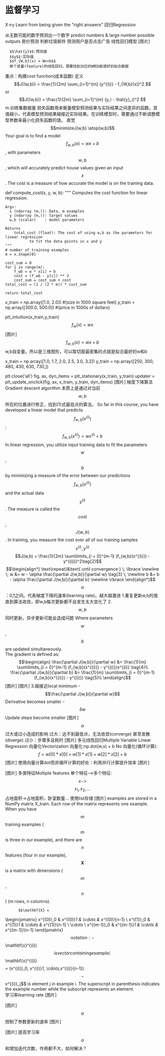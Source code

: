 # 监督学习
  
X->y Learn from being given the "right answers"
回归Regression
    
从无数可能的数字预测出一个数字
predict numbers & large number possible outputs
房价预测
判断垃圾邮件
预测用户是否点击广告
线性回归模型
[图片]
      
      $$\hat{y}$$:预测值
      $$y$$:实际值
      $$f_{W,b}(x) = Wx+b$$
      单个变量(feature)的线性回归，需要找到对应的W和b能很好的拟合数据
重点：构建cost function(成本函数)
定义
        $$J{(w,b)} = \frac{1}{2m} \sum_{i=1}^{m} (y^{(i)} - f_{W,b}(x))^2 $$
        or
        $$J{(w,b)} = \frac{1}{2m} \sum_{i=1}^{m} (y_i - \hat{y}_i)^2 $$
        m:训练集数据量
        损失函数用来衡量模型预测结果与实际结果之间差异的函数。其值越小，代表模型预测结果越接近实际结果。在训练模型时，需要通过不断调整模型参数来最小化损失函数的值。
直觉
      $$minimizeJ(w,b) \atop{w,b}$$
       Your goal is to find a model $$f_{w,b}(x) = wx + b$$, with parameters  $$w,b$$,  which will accurately predict house values given an input $$x$$. The cost is a measure of how accurate the model is on the training data.

def compute_cost(x, y, w, b): 
    """
    Computes the cost function for linear regression.
    
    Args:
      x (ndarray (m,)): Data, m examples 
      y (ndarray (m,)): target values
      w,b (scalar)    : model parameters  
    
    Returns
        total_cost (float): The cost of using w,b as the parameters for linear regression
               to fit the data points in x and y
    """
    # number of training examples
    m = x.shape[0] 
    
    cost_sum = 0 
    for i in range(m): 
        f_wb = w * x[i] + b   
        cost = (f_wb - y[i]) ** 2  
        cost_sum = cost_sum + cost  
    total_cost = (1 / (2 * m)) * cost_sum  

    return total_cost
    
x_train = np.array([1.0, 2.0])           #(size in 1000 square feet)
y_train = np.array([300.0, 500.0])           #(price in 1000s of dollars)

plt_intuition(x_train,y_train)
      $$f_{w}(x) = wx
$$
[图片]
      $$f_{w,b}(x) = wx + b
$$
      w,b自变量。所以是三维图形，可以取切面最密集的点就是拟合最好的w和b

x_train = np.array([1.0, 1.7, 2.0, 2.5, 3.0, 3.2])
y_train = np.array([250, 300, 480,  430,   630, 730,])

plt.close('all') 
fig, ax, dyn_items = plt_stationary(x_train, y_train)
updater = plt_update_onclick(fig, ax, x_train, y_train, dyn_items)
[图片]
梯度下降算法Gradient descent algorithm
    本质上是通过对当前$$w,b
$$所在的位置进行修正，找到(1)式最低点的算法。
    So far in this course, you have developed a linear model that predicts $$f_{w,b}(x^{(i)})$$:
    $$f_{w,b}(x^{(i)}) = wx^{(i)} + b \tag{1}$$
    In linear regression, you utilize input training data to fit the parameters$$w$$,$$b
$$ by minimizing a measure of the error between our predictions $$f_{w,b}(x^{(i)})$$ and the actual data $$y^{(i)}$$. The measure is called the $$cost$$, $$J(w,b)$$. In training, you measure the cost over all of our training samples $$x^{(i)},y^{(i)}$$
    $$J(w,b) = \frac{1}{2m} \sum\limits_{i = 0}^{m-1} (f_{w,b}(x^{(i)}) - y^{(i)})^2\tag{2}$$
    $$\begin{align*} \text{repeat}&\text{ until convergence:} \; \lbrace \newline
\;  w &= w -  \alpha \frac{\partial J(w,b)}{\partial w} \tag{3}  \; \newline 
 b &= b -  \alpha \frac{\partial J(w,b)}{\partial b}  \newline \rbrace
\end{align*}$$
    $$\alpha$$：0,1之间。代表梯度下降的速率(learning rate)。越大越激进
    1.重复更新w,b的值直到算法收敛，即w,b每次更新都不会发生太大变化了
    2.$$w,b$$同时更新，异步更新可能会造成问题
      Where parameters$$w$$, $$b$$ are updated simultaneously.  
      The gradient is defined as:
      $$\begin{align}
\frac{\partial J(w,b)}{\partial w}  &= \frac{1}{m} \sum\limits_{i = 0}^{m-1} (f_{w,b}(x^{(i)}) - y^{(i)})x^{(i)} \tag{4}\\
  \frac{\partial J(w,b)}{\partial b}  &= \frac{1}{m} \sum\limits_{i = 0}^{m-1} (f_{w,b}(x^{(i)}) - y^{(i)}) \tag{5}\\
\end{align}$$
[图片]
[图片]
    3.越接近local minimum
      -  $$\frac{\partial J(w,b)}{\partial w}$$Derivative becomes smaller
      - $$\delta{w}$$Update steps become smaller
[图片]
    $$\alpha$$过大或过小造成的影响
      过大：达不到最低点，无法收敛(converge) 甚至发散(diverge)
      过小：步骤多且耗时
[图片]
多元线性回归Multiple Variable Linear Regression
向量化Vectorization
        向量化:np.dot(w,x) + b
        No 向量化(循环计算):$$f = w[0] * x[0] + w[1] * x[1] + w[2] * x[2] + b$$
[图片]
        使用向量计算dot而非循环计算的好处：利用并行计算提升效率
[图片]
          
[图片]
多类特征Multiple features
        单个特征—>多个特征:$$x->$$$$x_1,x_2,...$$
          占地面积->占地面积，卧室数量...
          使用list存储
[图片]
          examples are stored in a NumPy matrix X_train. Each row of the matrix represents one example. When you have $$m$$ training examples ( $$m$$ is three in our example), and there are $$n$$ features (four in our example), $$\mathbf{X}$$ is a matrix with dimensions ($$m$$, $$n$$) (m rows, n columns).
          
          
          $$\mathbf{X} = 
\begin{pmatrix}
 x^{(0)}_0 & x^{(0)}_1 & \cdots & x^{(0)}_{n-1} \\ 
 x^{(1)}_0 & x^{(1)}_1 & \cdots & x^{(1)}_{n-1} \\
 \cdots \\
 x^{(m-1)}_0 & x^{(m-1)}_1 & \cdots & x^{(m-1)}_{n-1} 
\end{pmatrix}$$
          notation:
          - $$\mathbf{x}^{(i)}$$ is vector containing example i. $$\mathbf{x}^{(i)}$$ $$ = (x^{(i)}_0, x^{(i)}_1, \cdots,x^{(i)}_{n-1})$$
          - $$x^{(i)}_j$$ is element j in example i. The superscript in parenthesis indicates the example number while the subscript represents an element.  
学习率learning rate
[图片]
          
[图片]
          $$\alpha$$控制了参数更新的速率
[图片]
          
[图片]
            提高学习率$$\alpha$$和增加迭代次数，作用都不大，如何解决？